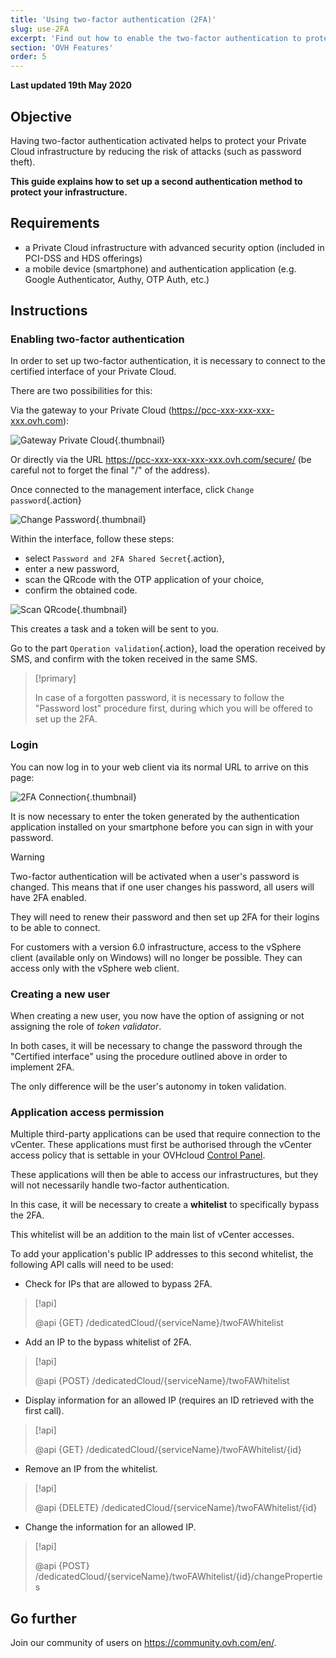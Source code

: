 ```yaml
---
title: 'Using two-factor authentication (2FA)'
slug: use-2FA
excerpt: 'Find out how to enable the two-factor authentication to protect your infrastructure'
section: 'OVH Features'
order: 5
---
```


**Last updated 19th May 2020**

## Objective

Having two-factor authentication activated helps to protect your Private Cloud infrastructure by reducing the risk of attacks (such as password theft).

**This guide explains how to set up a second authentication method to protect your infrastructure.**

## Requirements

- a Private Cloud infrastructure with advanced security option (included in PCI-DSS and HDS offerings)
- a mobile device (smartphone) and authentication application (e.g. Google Authenticator, Authy, OTP Auth, etc.)

## Instructions

### Enabling two-factor authentication

In order to set up two-factor authentication, it is necessary to connect to the certified interface of your Private Cloud.

There are two possibilities for this:
	
Via the gateway to your Private Cloud (https://pcc-xxx-xxx-xxx-xxx.ovh.com): 

![Gateway Private Cloud](images/gatewayPCC.jpg){.thumbnail}

Or directly via the URL https://pcc-xxx-xxx-xxx-xxx.ovh.com/secure/ (be careful not to forget the final "/" of the address).

Once connected to the management interface, click `Change password`{.action}

![Change Password](images/selectChangePassword.jpg){.thumbnail}

Within the interface, follow these steps:
	
- select `Password and 2FA Shared Secret`{.action},
- enter a new password, 
- scan the QRcode with the OTP application of your choice,
- confirm the obtained code.


![Scan QRcode](images/scanQRcode.jpg){.thumbnail}

This creates a task and a token will be sent to you.

Go to the part `Operation validation`{.action}, load the operation received by SMS, and confirm with the token received in the same SMS.

> [!primary]
>
> In case of a forgotten password, it is necessary to follow the "Password lost" procedure first, during which you will be offered to set up the 2FA.
>

### Login

You can now log in to your web client via its normal URL to arrive on this page:

![2FA Connection](images/2FAtoken.jpg){.thumbnail}

It is now necessary to enter the token generated by the authentication application installed on your smartphone before you can sign in with your password.


> [!warning]
>
> Two-factor authentication will be activated when a user's password is changed. This means that if one user changes his password, all users will have 2FA enabled. 
>
> They will need to renew their password and then set up 2FA for their logins to be able to connect.
>
> For customers with a version 6.0 infrastructure, access to the vSphere client (available only on Windows) will no longer be possible. They can access only with the vSphere web client.
>

### Creating a new user

When creating a new user, you now have the option of assigning or not assigning the role of *token validator*.

In both cases, it will be necessary to change the password through the "Certified interface" using the procedure outlined above in order to implement 2FA.

The only difference will be the user's autonomy in token validation.

### Application access permission

Multiple third-party applications can be used that require connection to the vCenter.
These applications must first be authorised through the vCenter access policy that is settable in your OVHcloud [Control Panel](../control-panel-ovh-private-cloud/#security).

These applications will then be able to access our infrastructures, but they will not necessarily handle two-factor authentication.

In this case, it will be necessary to create a **whitelist** to specifically bypass the 2FA.

This whitelist will be an addition to the main list of vCenter accesses.

To add your application's public IP addresses to this second whitelist, the following API calls will need to be used: 

- Check for IPs that are allowed to bypass 2FA.

> [!api]
>
> @api {GET} /dedicatedCloud/{serviceName}/twoFAWhitelist
>

- Add an IP to the bypass whitelist of 2FA.

> [!api]
>
> @api {POST} /dedicatedCloud/{serviceName}/twoFAWhitelist
>

- Display information for an allowed IP (requires an ID retrieved with the first call).

> [!api]
>
> @api {GET} /dedicatedCloud/{serviceName}/twoFAWhitelist/{id}
>

- Remove an IP from the whitelist.

> [!api]
>
> @api {DELETE} /dedicatedCloud/{serviceName}/twoFAWhitelist/{id}
>

- Change the information for an allowed IP.

> [!api]
>
> @api {POST} /dedicatedCloud/{serviceName}/twoFAWhitelist/{id}/changeProperties
>

## Go further

Join our community of users on <https://community.ovh.com/en/>.